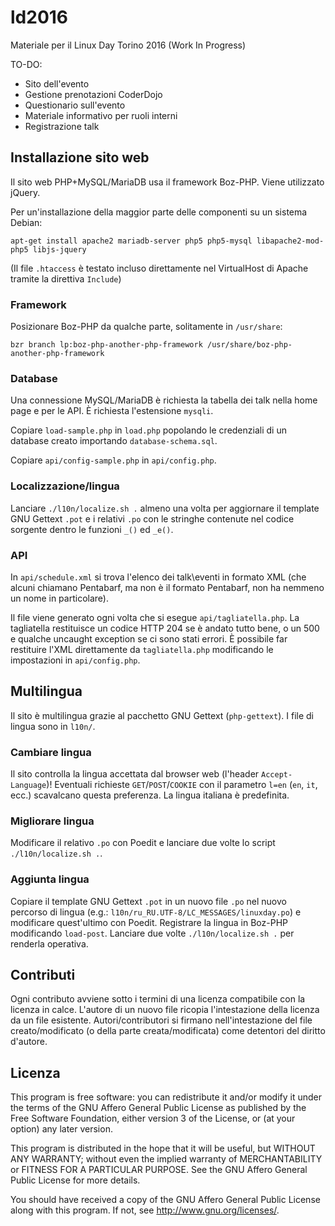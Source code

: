 # ld2016
Materiale per il Linux Day Torino 2016 (Work In Progress)

TO-DO:
* Sito dell'evento
* Gestione prenotazioni CoderDojo
* Questionario sull'evento
* Materiale informativo per ruoli interni
* Registrazione talk

## Installazione sito web
Il sito web PHP+MySQL/MariaDB usa il framework Boz-PHP. Viene utilizzato jQuery.

Per un'installazione della maggior parte delle componenti su un sistema Debian:

    apt-get install apache2 mariadb-server php5 php5-mysql libapache2-mod-php5 libjs-jquery

(Il file `.htaccess` è testato incluso direttamente nel VirtualHost di Apache tramite la direttiva `Include`)

### Framework
Posizionare Boz-PHP da qualche parte, solitamente in `/usr/share`:

    bzr branch lp:boz-php-another-php-framework /usr/share/boz-php-another-php-framework

### Database
Una connessione MySQL/MariaDB è richiesta la tabella dei talk nella home page e per le API. È richiesta l'estensione `mysqli`.

Copiare `load-sample.php` in `load.php` popolando le credenziali di un database creato importando `database-schema.sql`.

Copiare `api/config-sample.php` in `api/config.php`.

### Localizzazione/lingua
Lanciare `./l10n/localize.sh .` almeno una volta per aggiornare il template GNU Gettext `.pot` e i relativi `.po` con le stringhe contenute nel codice sorgente dentro le funzioni `_()` ed `_e()`.

### API
In `api/schedule.xml` si trova l'elenco dei talk\eventi in formato XML (che alcuni chiamano Pentabarf, ma non è il formato Pentabarf, non ha nemmeno un nome in particolare).

Il file viene generato ogni volta che si esegue `api/tagliatella.php`. La tagliatella restituisce un codice HTTP 204 se è andato tutto bene, o un 500 e qualche uncaught exception se ci sono stati errori.
È possibile far restituire l'XML direttamente da `tagliatella.php` modificando le impostazioni in `api/config.php`.

## Multilingua
Il sito è multilingua grazie al pacchetto GNU Gettext (`php-gettext`). I file di lingua sono in `l10n/`.

### Cambiare lingua
Il sito controlla la lingua accettata dal browser web (l'header `Accept-Language`)! Eventuali richieste `GET`/`POST`/`COOKIE` con il parametro `l=en` (`en`, `it`, ecc.) scavalcano questa preferenza. La lingua italiana è predefinita.

### Migliorare lingua
Modificare il relativo `.po` con Poedit e lanciare due volte lo script `./l10n/localize.sh .`.

### Aggiunta lingua
Copiare il template GNU Gettext `.pot` in un nuovo file `.po` nel nuovo percorso di lingua (e.g.: `l10n/ru_RU.UTF-8/LC_MESSAGES/linuxday.po`) e modificare quest'ultimo con Poedit. Registrare la lingua in Boz-PHP modificando `load-post`. Lanciare due volte `./l10n/localize.sh .` per renderla operativa.

## Contributi
Ogni contributo avviene sotto i termini di una licenza compatibile con la licenza in calce. L'autore di un nuovo file ricopia l'intestazione della licenza da un file esistente. Autori/contributori si firmano nell'intestazione del file creato/modificato (o della parte creata/modificata) come detentori del diritto d'autore.

## Licenza
This program is free software: you can redistribute it and/or modify it under the terms of the GNU Affero General Public License as published by the Free Software Foundation, either version 3 of the License, or (at your option) any later version.

This program is distributed in the hope that it will be useful, but WITHOUT ANY WARRANTY; without even the implied warranty of MERCHANTABILITY or FITNESS FOR A PARTICULAR PURPOSE.
See the GNU Affero General Public License for more details.

You should have received a copy of the GNU Affero General Public License along with this program. If not, see <http://www.gnu.org/licenses/>.

